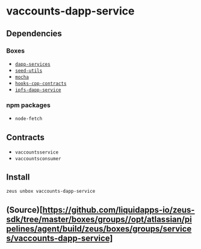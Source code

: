 
vaccounts-dapp-service 
====================




## Dependencies
### Boxes
* [`dapp-services`](dapp-services.md)
* [`seed-utils`](seed-utils.md)
* [`mocha`](mocha.md)
* [`hooks-cpp-contracts`](hooks-cpp-contracts.md)
* [`ipfs-dapp-service`](ipfs-dapp-service.md)
### npm packages
* `node-fetch`
## Contracts
* `vaccountsservice`
* `vaccountsconsumer`
## Install
```bash
zeus unbox vaccounts-dapp-service
```







## (Source)[https://github.com/liquidapps-io/zeus-sdk/tree/master/boxes/groups//opt/atlassian/pipelines/agent/build/zeus/boxes/groups/services/vaccounts-dapp-service]
